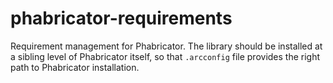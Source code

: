 # phabricator-requirements
Requirement management for Phabricator.
The library should be installed at a sibling level of Phabricator itself, so that `.arcconfig` file provides the right path to Phabricator installation.
